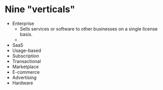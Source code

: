 
# Nine "verticals"
* Enterprise
    * Sells services or software to other businesses on a single license basis.
    * 
* SaaS
* Usage-based
* Subscription
* Transactional
* Marketplace
* E-commerce
* Advertising
* Hardware
